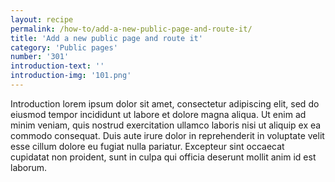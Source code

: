 ```yaml
---
layout: recipe
permalink: /how-to/add-a-new-public-page-and-route-it/
title: 'Add a new public page and route it'
category: 'Public pages'
number: '301'
introduction-text: ''
introduction-img: '101.png'
---
```


Introduction lorem ipsum dolor sit amet, consectetur adipiscing elit, sed do eiusmod tempor incididunt ut labore et dolore magna aliqua. Ut enim ad minim veniam, quis nostrud exercitation ullamco laboris nisi ut aliquip ex ea commodo consequat. Duis aute irure dolor in reprehenderit in voluptate velit esse cillum dolore eu fugiat nulla pariatur. Excepteur sint occaecat cupidatat non proident, sunt in culpa qui officia deserunt mollit anim id est laborum.

